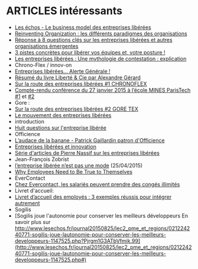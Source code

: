 # ARTICLES intéressants

- [Les échos - Le business model des entreprises libérées](http://www.lesechos.fr/idees-debats/cercle/cercle-130163-le-business-model-des-entreprises-liberees-1107801.php)
- [Reinventing Organization : les différents paradigmes des organisations](http://awperformances.com/project/reinventing-organization-les-differents-paradigmes-des-organisations)
- [Réponse à 8 questions clés sur les entreprises libérées et autres organisations émergentes](http://brigittequinton.blogspot.fr/2015/05/reponse-8-questions-cles-sur-les.html)
- [3 pistes concrètes pour libérer vos équipes et, votre posture !](http://reussitepartagee.com/wp/manager-ou-leader-3-pistes-posture-pour-liberer-vos-equipes-solutions)
- [Les entreprises libérées : Une mythologie de contestation : explication](http://www.4tempsdumanagement.com/4-44-Les-entreprises-liberees-Une-mythologie-de-contestation_a5917.html)
- Chrono-Flex / innov-on
 - [Entreprises libérées… Alerte Générale !](http://liberation-entreprise.org/e%E2%80%8Bntreprises-liberees-alerte-generale/)
 - [Résumé du livre Liberté & Cie par Alexandre Gérard](https://docs.google.com/file/d/0B3ijWVPIoL0nM2Y5YjUxOTUtYTVlNC00NDBmLTgyYWUtMWYzODE1MmQ3ZThi/edit?pli=1)
 - [Sur la route des entreprises libérées #1 CHRONOFLEX](http://mylearningexpedition.com/2014/10/route-entreprises-liberees-1-chronoflex/)
 - [Compte-rendu conférence du 27 janvier 2015 à l’école MINES ParisTech #1](http://www.islean-consulting.fr/liberte-et-responsabilite-les-cles-de-la-prosperite-partie-1/)  et   [#2](http://www.islean-consulting.fr/liberte-et-responsabilite-bonheur-et-prosperite-partie-2/)
- Gore :
 - [Sur la route des entreprises libérées #2 GORE TEX](http://mylearningexpedition.com/2015/01/route-entreprises-liberees-2-gore-tex/)
- [Le mouvement des entreprises libérées](http://www.contrepoints.org/2015/04/30/206168-le-mouvement-des-entreprises-liberees)
- introduction
 - [Huit questions sur l'entreprise libérée](http://www.lesechos.fr/idees-debats/cercle/cercle-130956-lentreprise-liberee-a-t-elle-un-avenir-1109689.php?__scoop_post=db90fe80-de9a-11e4-95d6-90b11c3ead14&__scoop_topic=990943#) 
- Officience
 - [L’audace de la banane - Patrick Gaillardin patron d'Officience](https://flipshot.co/2015/05/21/laudace-de-la-banane/)
- [Entreprises libérées et innovation](http://www.lesechos.fr/idees-debats/cercle/cercle-133532-entreprises-liberees-et-innovation-1124101.php#xtor=CS1-33)
- [Série d'articles de Pierre Nassif sur les entreprises libérées](http://www.contrepoints.org/author/pierre-nassif)
- Jean-François Zobrist
 - [l’entreprise libérée n’est pas une mode](http://www.lavoixdunord.fr/economie/jean-francois-zobrist-l-entreprise-liberee-n-est-ia0b0n2788362) (25/04/2015)
- [Why Employees Need to Be True to Themselves](http://architects.dzone.com/articles/why-employees-need-be-true-0)
- EverContact
 - [Chez Evercontact, les salariés peuvent prendre des congés illimités](http://www.la-croix.com/Actualite/France/Chez-Evercontact-les-salaries-peuvent-prendre-des-conges-illimites-2015-08-03-1340878)
- Livret d'accueil:
 - [Livret d’accueil des employés : 3 exemples réussis pour intégrer autrement](http://www.blog-emploi.com/livret-accueil-employes/) 
- Sogilis
 - [Sogilis joue l'autonomie pour conserver les meilleurs développeurs
En savoir plus sur http://www.lesechos.fr/journal20150825/lec2_pme_et_regions/021224240771-sogilis-joue-lautonomie-pour-conserver-les-meilleurs-developpeurs-1147525.php?Pjrgm1G3ATbVfmik.99](http://www.lesechos.fr/journal20150825/lec2_pme_et_regions/021224240771-sogilis-joue-lautonomie-pour-conserver-les-meilleurs-developpeurs-1147525.php#) 
